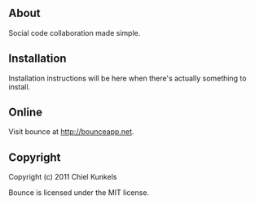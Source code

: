About
-----
Social code collaboration made simple.

Installation
------------
Installation instructions will be here when there's actually something to install.

Online
------
Visit bounce at http://bounceapp.net.

Copyright
---------
Copyright (c) 2011 Chiel Kunkels

Bounce is licensed under the MIT license.
